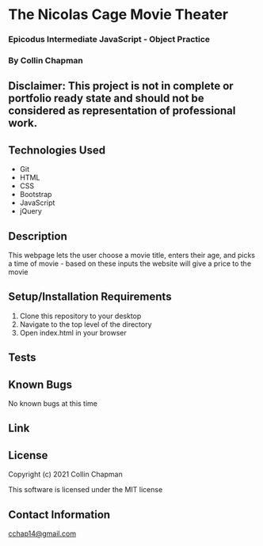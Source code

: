 # The Nicolas Cage Movie Theater

### Epicodus Intermediate JavaScript - Object Practice

### By Collin Chapman

## Disclaimer: This project is not in complete or portfolio ready state and should not be considered as representation of professional work.

## Technologies Used

* Git
* HTML
* CSS
* Bootstrap
* JavaScript
* jQuery

## Description

This webpage lets the user choose a movie title, enters their age, and picks a time of movie - based on these inputs the website will give a price to the movie

## Setup/Installation Requirements

  1. Clone this repository to your desktop
  2. Navigate to the top level of the directory
  3. Open index.html in your browser 

## Tests


## Known Bugs

No known bugs at this time

## Link


## License

Copyright (c) 2021 Collin Chapman

This software is licensed under the MIT license

## Contact Information

cchap14@gmail.com
